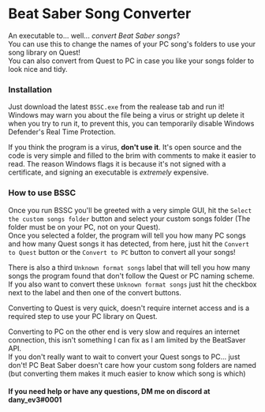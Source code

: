 # Beat Saber Song Converter
An executable to... well... _convert Beat Saber songs_?\
You can use this to change the names of your PC song's folders to use your song library on Quest!\
You can also convert from Quest to PC in case you like your songs folder to look nice and tidy.

### Installation
Just download the latest `BSSC.exe` from the realease tab and run it!\
Windows may warn you about the file being a virus or stright up delete it when you try to run it, to prevent this, you can temporarily disable Windows Defender's Real Time Protection.

If you think the program is a virus, **don't use it**. It's open source and the code is very simple and filled to the brim with comments to make it easier to read. The reason Windows flags it is because it's not signed with a certificate, and signing an executable is _extremely_ expensive.

### How to use BSSC
Once you run BSSC you'll be greeted with a very simple GUI, hit the `Select the custom songs folder` button and select your custom songs folder (The folder must be on your PC, not on your Quest).\
Once you selected a folder, the program will tell you how many PC songs and how many Quest songs it has detected, from here, just hit the `Convert to Quest` button or the `Convert to PC` button to convert all your songs!

There is also a third `Unknown format songs` label that will tell you how many songs the program found that don't follow the Quest or PC naming scheme.\
If you also want to convert these `Unknown format songs` just hit the checkbox next to the label and then one of the convert buttons.

Converting to Quest is very quick, doesn't require internet access and is a required step to use your PC library on Quest.

Converting to PC on the other end is very slow and requires an internet connection, this isn't something I can fix as I am limited by the BeatSaver API.\
If you don't really want to wait to convert your Quest songs to PC... just don't! PC Beat Saber doesn't care how your custom song folders are named (but converting them makes it much easier to know which song is which)

#### If you need help or have any questions, DM me on discord at dany_ev3#0001